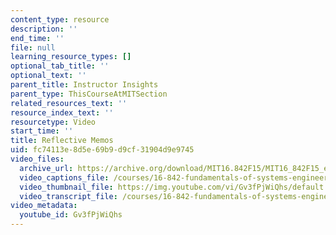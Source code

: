 ```yaml
---
content_type: resource
description: ''
end_time: ''
file: null
learning_resource_types: []
optional_tab_title: ''
optional_text: ''
parent_title: Instructor Insights
parent_type: ThisCourseAtMITSection
related_resources_text: ''
resource_index_text: ''
resourcetype: Video
start_time: ''
title: Reflective Memos
uid: fc74113e-8d5e-69b9-d9cf-31904d9e9745
video_files:
  archive_url: https://archive.org/download/MIT16.842F15/MIT16_842F15_educator_11_300k.mp4
  video_captions_file: /courses/16-842-fundamentals-of-systems-engineering-fall-2015/7732bea441dd5e009ce4ad6a692d675f_Gv3fPjWiQhs.vtt
  video_thumbnail_file: https://img.youtube.com/vi/Gv3fPjWiQhs/default.jpg
  video_transcript_file: /courses/16-842-fundamentals-of-systems-engineering-fall-2015/3983c483aec2a00699712ba0ccacbbdf_Gv3fPjWiQhs.pdf
video_metadata:
  youtube_id: Gv3fPjWiQhs
---
```

